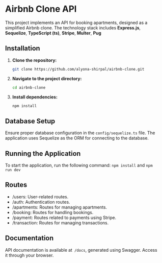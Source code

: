 # Airbnb Clone API

This project implements an API for booking apartments, designed as a simplified Airbnb clone. The technology stack includes **Express.js**, **Sequelize**, **TypeScript (ts)**, **Stripe**, **Multer**,  **Pug**

## Installation

1. **Clone the repository:**
    ```bash
    git clone https://github.com/alyona-shirpal/airbnb-clone.git
    ```

2. **Navigate to the project directory:**
    ```bash
    cd airbnb-clone
    ```

3. **Install dependencies:**
    ```bash
    npm install
    ```

## Database Setup

Ensure proper database configuration in the `config/sequelize.ts` file. The application uses Sequelize as the ORM for connecting to the database.

## Running the Application

To start the application, run the following command:
``npm install`` and ``npm run dev``

## Routes
- /users: User-related routes.
- /auth: Authentication routes.
- /apartments: Routes for managing apartments.
- /booking: Routes for handling bookings.
- /payment: Routes related to payments using Stripe.
- /transaction: Routes for managing transactions.

## Documentation
API documentation is available at` /docs`, generated using Swagger. Access it through your browser.
